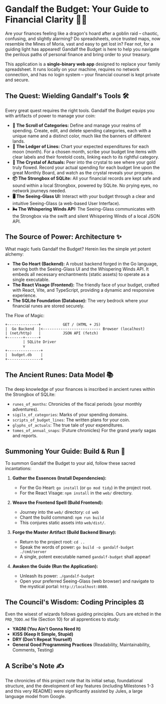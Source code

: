 # Gandalf the Budget: Your Guide to Financial Clarity 🧙‍♂️

Are your finances feeling like a dragon's hoard after a goblin raid – chaotic, confusing, and slightly alarming? Do spreadsheets, once trusted maps, now resemble the Mines of Moria, vast and easy to get lost in? Fear not, for a guiding light has appeared! Gandalf the Budget is here to help you navigate the perilous paths of personal finance and bring order to your treasury.

This application is a **single-binary web app** designed to replace your family spreadsheet. It runs locally on your machine, requires no network connection, and has no login system – your financial counsel is kept private and secure.

## The Quest: Wielding Gandalf's Tools 🛠️

Every great quest requires the right tools. Gandalf the Budget equips you with artifacts of power to manage your coin:

*   **📜 The Scroll of Categories:** Define and manage your realms of spending. Create, edit, and delete spending categories, each with a unique name and a distinct color, much like the banners of different lands.
*   **📒 The Ledger of Lines:** Chart your expected expenditures for each moon (month). For a chosen month, scribe your budget line items with clear labels and their foretold costs, linking each to its rightful category.
*   **🔮 The Crystal of Actuals:** Peer into the crystal to see where your gold truly flowed. Record your actual spending for each budget line upon the great Monthly Board, and watch as the crystal reveals your progress.
*   **📦 The Strongbox of SQLite:** All your financial records are kept safe and sound within a local Strongbox, powered by SQLite. No prying eyes, no network journeys needed.
*   **🖥️ The Seeing-Glass UI:** Interact with your budget through a clear and intuitive Seeing-Glass (a web-based User Interface).
*   **🌬️ The Whispering Winds API:** The Seeing-Glass communicates with the Strongbox via the swift and silent Whispering Winds of a local JSON API.

## The Source of Power: Architecture ✨

What magic fuels Gandalf the Budget? Herein lies the simple yet potent alchemy:

*   **The Go Heart (Backend):** A robust backend forged in the Go language, serving both the Seeing-Glass UI and the Whispering Winds API. It embeds all necessary enchantments (static assets) to operate as a single executable.
*   **The React Visage (Frontend):** The friendly face of your budget, crafted with React, Vite, and TypeScript, providing a dynamic and responsive experience.
*   **The SQLite Foundation (Database):** The very bedrock where your financial runes are stored securely.

The Flow of Magic:
```
+--------------+          GET / (HTML + JS)
|  Go Backend  |<-------------------------- Browser (localhost)
| (net/http)   |          JSON API (fetch)
+-------+------+
        | SQLite Driver
        v
+---------------+
|  budget.db    |
+---------------+
```

## The Ancient Runes: Data Model 📚

The deep knowledge of your finances is inscribed in ancient runes within the Strongbox of SQLite:

*   `runes_of_months`: Chronicles of the fiscal periods (your monthly adventures).
*   `sigils_of_categories`: Marks of your spending domains.
*   `scripts_of_budget_lines`: The written plans for your coin.
*   `glyphs_of_actuals`: The true tale of your expenditures.
*   `tomes_of_annual_snaps`: (Future chronicles) For the grand yearly sagas and reports.

## Summoning Your Guide: Build & Run 🚀

To summon Gandalf the Budget to your aid, follow these sacred incantations:

1.  **Gather the Essences (Install Dependencies):**
    *   For the Go Heart: `go install` (or `go mod tidy`) in the project root.
    *   For the React Visage: `npm install` in the `web/` directory.

2.  **Weave the Frontend Spell (Build Frontend):**
    *   Journey into the `web/` directory: `cd web`
    *   Chant the build command: `npm run build`
    *   This conjures static assets into `web/dist/`.

3.  **Forge the Master Artifact (Build Backend Binary):**
    *   Return to the project root: `cd ..`
    *   Speak the words of power: `go build -o gandalf-budget ./cmd/server`
    *   A single, potent executable named `gandalf-budget` shall appear!

4.  **Awaken the Guide (Run the Application):**
    *   Unleash its power: `./gandalf-budget`
    *   Open your preferred Seeing-Glass (web browser) and navigate to the mystical portal: `http://localhost:8080`.

## The Council's Wisdom: Coding Principles ⚖️

Even the wisest of wizards follows guiding principles. Ours are etched in the `PRD_TODO.md` file (Section 10) for all apprentices to study:

*   **YAGNI (You Ain't Gonna Need It)**
*   **KISS (Keep It Simple, Stupid)**
*   **DRY (Don't Repeat Yourself)**
*   **General Good Programming Practices** (Readability, Maintainability, Comments, Testing)

## A Scribe's Note ✍️

The chronicles of this project note that its initial setup, foundational structure, and the development of key features (including Milestones 1-3 and this very README) were significantly assisted by Jules, a large language model from Google.
```
